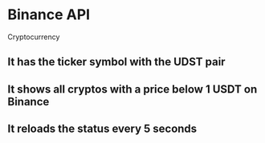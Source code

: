 # Binance API

Cryptocurrency

## It has the ticker symbol with the UDST pair

## It shows all cryptos with a price below 1 USDT on Binance

## It reloads the status every 5 seconds
